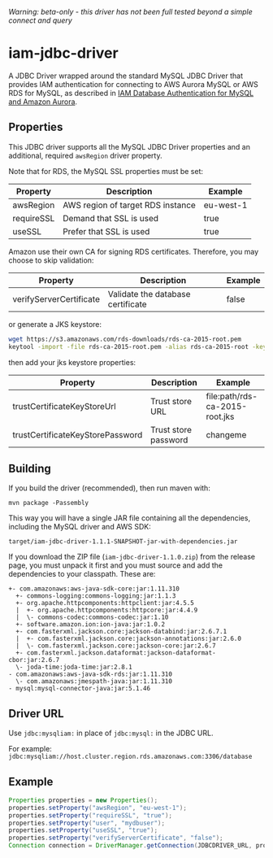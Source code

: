 *Warning: beta-only - this driver has not been full tested beyond a simple connect and query*

# iam-jdbc-driver
A JDBC Driver wrapped around the standard MySQL JDBC Driver that provides IAM authentication for connecting to AWS Aurora MySQL or AWS RDS for MySQL, as described in [IAM Database Authentication for MySQL and Amazon Aurora](https://docs.aws.amazon.com/AmazonRDS/latest/UserGuide/UsingWithRDS.IAMDBAuth.html).

## Properties

This JDBC driver supports all the MySQL JDBC Driver properties and an additional, required `awsRegion` driver property.

Note that for RDS, the MySQL SSL properties must be set:

|Property               |Description                      |Example  |
|-----------------------|---------------------------------|---------|
|awsRegion              |AWS region of target RDS instance|eu-west-1|
|requireSSL             |Demand that SSL is used          |true     |
|useSSL                 |Prefer that SSL is used          |true     |

Amazon use their own CA for signing RDS certificates. Therefore, you may choose to skip validation:

|Property               |Description                      |Example  |
|-----------------------|---------------------------------|---------|
|verifyServerCertificate|Validate the database certificate|false    |

or generate a JKS keystore:

```bash
wget https://s3.amazonaws.com/rds-downloads/rds-ca-2015-root.pem
keytool -import -file rds-ca-2015-root.pem -alias rds-ca-2015-root -keystore rds-ca-2015-root.jks
```

then add your jks keystore properties:

|Property                        |Description         |Example                       |
|--------------------------------|--------------------|------------------------------|
|trustCertificateKeyStoreUrl     |Trust store URL     |file:path/rds-ca-2015-root.jks|
|trustCertificateKeyStorePassword|Trust store password|changeme                      |

## Building

If you build the driver (recommended), then run maven with:

```mvn package -Passembly```

This way you will have a single JAR file containing all the dependencies, including the MySQL driver and AWS SDK:

```target/iam-jdbc-driver-1.1.1-SNAPSHOT-jar-with-dependencies.jar```

If you download the ZIP file (`iam-jdbc-driver-1.1.0.zip`) from the release page, you must unpack it first and you must source and add
the dependencies to your classpath. These are:

```
+- com.amazonaws:aws-java-sdk-core:jar:1.11.310
  +- commons-logging:commons-logging:jar:1.1.3
  +- org.apache.httpcomponents:httpclient:jar:4.5.5
  |  +- org.apache.httpcomponents:httpcore:jar:4.4.9
  |  \- commons-codec:commons-codec:jar:1.10
  +- software.amazon.ion:ion-java:jar:1.0.2
  +- com.fasterxml.jackson.core:jackson-databind:jar:2.6.7.1
  |  +- com.fasterxml.jackson.core:jackson-annotations:jar:2.6.0
  |  \- com.fasterxml.jackson.core:jackson-core:jar:2.6.7
  +- com.fasterxml.jackson.dataformat:jackson-dataformat-cbor:jar:2.6.7
  \- joda-time:joda-time:jar:2.8.1
- com.amazonaws:aws-java-sdk-rds:jar:1.11.310
  \- com.amazonaws:jmespath-java:jar:1.11.310
- mysql:mysql-connector-java:jar:5.1.46
```

## Driver URL

Use `jdbc:mysqliam:` in place of `jdbc:mysql:` in the JDBC URL.

For example: `jdbc:mysqliam://host.cluster.region.rds.amazonaws.com:3306/database`

## Example

```java
Properties properties = new Properties();
properties.setProperty("awsRegion", "eu-west-1");
properties.setProperty("requireSSL", "true");
properties.setProperty("user", "mydbuser");
properties.setProperty("useSSL", "true");
properties.setProperty("verifyServerCertificate", "false");
Connection connection = DriverManager.getConnection(JDBCDRIVER_URL, properties);
```
